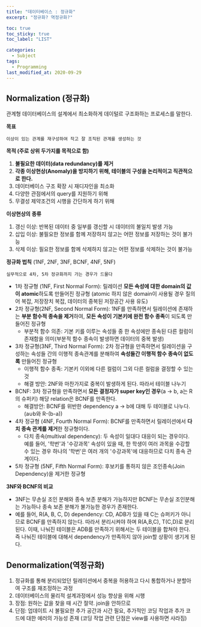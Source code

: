 ```yaml
---
title: "데이터베이스 : 정규화"
excerpt: "정규화? 역정규화?"

toc: true
toc_sticky: true
toc_label: "LIST"

categories:
  - Subject
tags:
  - Programming
last_modified_at: 2020-09-29  
---
```


## Normalization (정규화)

관계형 데이터베이스의 설계에서 최소화하게 데이털르 구조화하는 프로세스를 말한다.

**목표**

```이상이 있는 관계를 재구성하여 작고 잘 조직된 관계를 생성하는 것```

**목적 (주로 상위 두가지를 목적으로 함)**

1. **불필요한 데이터(data redundancy)를 제거**
2. **각종 이상현상(Anomaly)을 방지하기 위해, 테이블의 구성을 논리적이고 직관적으로 한다.**
3. 데이터베이스 구조 확장 시 재디자인을 최소화
4. 다양한 관점에서의 query를 지원하기 위해
5. 무결성 제약조건의 시행을 간단하게 하기 위해



**이상현상의 종류**

1. 갱신 이상: 반복된 데이터 중 일부를 갱신할 시 데이터의 불일치 발생 가능
2. 삽입 이상: 불필요한 정보를 함께 저장하지 않고는 어떤 정보를 저장하는 것이 불가능
3. 삭제 이상: 필요한 정보를 함께 삭제하지 않고는 어떤 정보를 삭제하는 것이 불가능



**정규화 법칙** (1NF, 2NF, 3NF, BCNF, 4NF, 5NF)

```실무적으로 4차, 5차 정규화까지 가는 경우가 드물다```

* 1차 정규형 (1NF, First Normal Form): 릴레이션 **모든 속성에 대한 domain의 값이 atomic**하도록 만들어진 정규형 (atomic 하지 않은 domain이 사용될 경우 질의어 복잡, 저장장치 복잡, 데이터의 중복된 저장공간 사용 유도)
* 2차 정규형(2NF, Second Normal Form): 1NF를 만족하면서 릴레이션에 존재하는 **부분 함수적 종속을 제거**하여, **모든 속성이 기본키에 완전 함수 종족**이 되도록 만들어진 정규형
  * 부분적 함수 의존: 기본 키를 이루는 속성들 중 한 속성에만 종속된 다른 컬럼이 존재함을 의미(부분적 함수 종속이 발생하면 데이터의 중복 발생)
* 3차 정규형(3NF, Third Normal Form): 2차 정규형을 만족하면서 릴레이션을 구성하는 속성들 간의 이행적 종속관계를 분해하여 **속성들간 이행적 함수 종속이 없도록** 만들어진 정규형
  * 이행적 함수 종족: 기본키 이외에 다른 컬럼이 그외 다른 컬럼을 결정할 수 있는 것
  * 해결 방안: 2NF와 마찬가지로 중복이 발생하게 된다. 따라서 테이블 나누기
* BCNF: 3차 정규형을 만족하면서 **모든 결정자가 super key인 경우**(a → b, a는 R의 슈퍼키) 해당 relation은 BCNF를 만족한다.
  * 해결방안: BCNF를 위반한 dependency a → b에 대해 두 테이블로 나누다. (a∪b와 R-(b-a))
* 4차 정규형 (4NF, Fourth Normal Form): BCNF를 만족하면서 릴레이션에서 **다치 종속 관계를 제거**한 정규형이다.
  * 다치 종속(multival dependency): 두 속성이 일대다 대응이 되는 경우이다. 예를 들어, '학번'과 '수강과목' 속성이 있을 때, 한 학생이 여러 과목을 수강할 수 있는 경우 하나의 '학번'은 여러 개의 '수강과목'에 대응하므로 다치 종속 관계이다.
* 5차 정규형 (5NF, Fifth Normal Form): 후보키를 통하지 않은 조인종속(Join Dependency)을 제거한 정규형



**3NF와 BCNF의 비교**

* 3NF는 무손실 조인 분해와 종속 보존 분해가 가능하지만 BCNF는 무손실 조인분해는 가능하나 종속 보존 분해가 불가능한 경우가 존재한다.
* 예를 들어, R(A, B, C, D) dependency: CD, ADB가 있을 때 C는 슈퍼키가 아니므로 BCNF를 만족하지 않는다. 따라서 분리시켜야 하며 R(A,B,C), T(C,D)로 분리된다. 이때, 나눠진 테이블은 ADB를 만족하기 위해서는 두 테이블을 합쳐야 한다. 즉 나눠진 테이블에 대해서 dependency가 만족하지 않아 join할 상황이 생기게 된다.



## Denormalization(역정규화)

1. 정규화를 통해 분리되었던 릴레이션에서 중복을 허용하고 다시 통합하거나 분할아여 구조를 재조정하는 과정
2. 데이터베이스의 물리적 설계과정에서 성능 향상을 위해 시행
3. 장점: 원하는 값을 찾을 때 시간 절약. join을 안하므로
4. 단점: 업데이트 시 불필요한 추가 공간과 시간 필요, 추가적인 코딩 작업과 추가 코드에 대한 에러의 가능성 존재 (코딩 작업 관련 단점은 view를 사용하면 사라짐)